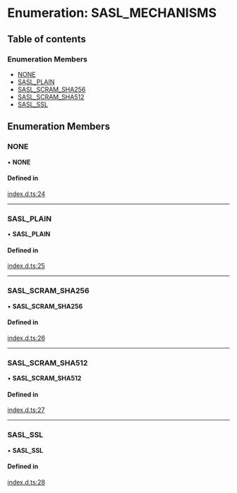 # Enumeration: SASL\_MECHANISMS

## Table of contents

### Enumeration Members

- [NONE](SASL_MECHANISMS.md#none)
- [SASL\_PLAIN](SASL_MECHANISMS.md#sasl_plain)
- [SASL\_SCRAM\_SHA256](SASL_MECHANISMS.md#sasl_scram_sha256)
- [SASL\_SCRAM\_SHA512](SASL_MECHANISMS.md#sasl_scram_sha512)
- [SASL\_SSL](SASL_MECHANISMS.md#sasl_ssl)

## Enumeration Members

### NONE

• **NONE**

#### Defined in

[index.d.ts:24](https://github.com/mostafa/xk6-kafka/blob/main/index.d.ts#L24)

___

### SASL\_PLAIN

• **SASL\_PLAIN**

#### Defined in

[index.d.ts:25](https://github.com/mostafa/xk6-kafka/blob/main/index.d.ts#L25)

___

### SASL\_SCRAM\_SHA256

• **SASL\_SCRAM\_SHA256**

#### Defined in

[index.d.ts:26](https://github.com/mostafa/xk6-kafka/blob/main/index.d.ts#L26)

___

### SASL\_SCRAM\_SHA512

• **SASL\_SCRAM\_SHA512**

#### Defined in

[index.d.ts:27](https://github.com/mostafa/xk6-kafka/blob/main/index.d.ts#L27)

___

### SASL\_SSL

• **SASL\_SSL**

#### Defined in

[index.d.ts:28](https://github.com/mostafa/xk6-kafka/blob/main/index.d.ts#L28)
